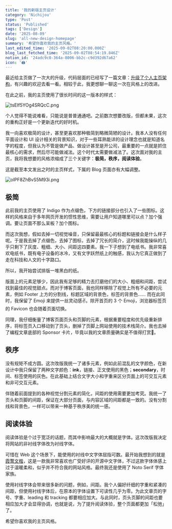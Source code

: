 ```yaml
---
title: '我的新版主页设计'
category: 'Nichijou'
type: 'Post'
status: 'Published'
tags: ['Design']
date: '2025-08-09'
slug: 'all-new-design-homepage'
summary: '希望你喜欢我的主页风格。'
last_edited_time: '2025-09-02T08:20:00.000Z'
blog_last_fetched_time: '2025-09-02T08:54:19.846Z'
notion_id: '24adc9c0-364a-8006-bb2c-c9d392d67a62'
icon: '🖨️'
---
```


最近给主页做了一次大的升级，代码层面的已经写了一篇文章：[升级了个人主页架构](https://varzy.me/posts/homepage-upgrading)，有兴趣的欢迎去看一看。相较于此，我更想聊一聊这一次在风格上的改进。

在此之前，我的主页使用了很长时间的这一版本的样式：

![tsEIf5YOg4SRQcC.png](https://cdn.sa.net/2025/08/09/tsEIf5YOg4SRQcC.png)

个人觉得不能说难看，只能说是普普通通吧。之前数次想要改版，但都未果，这次的重构正好是一个更新迭代的好时机。

我一向喜欢极简的设计，甚至更喜欢那种极简到略微简陋的设计。我本人没有任何平面设计和 UI 设计相关的背景知识，对于一些耳熟能详的设计理念也就是知道名字的程度，但我认为不管是做产品、做设计甚至是开公司，最重要的一点就是抓住最核心的需求，然后尽可能做减法。这个时代太需要做减法了。这次面对我的主页，我将我想要的风格浓缩成了三个关键字：**极简，秩序，阅读体验**。

这是截至本文发出之时的主页样式，下属的 Blog 页面亦有大幅调整。

![olPF8ZhBvS5M93i.png](https://cdn.sa.net/2025/08/09/olPF8ZhBvS5M93i.png)

## 极简

此前我的主页使用了 Indigo 作为点缀色，下方的链接部分也引入了一些图标。这样的风格来自于多年网页开发的惯性思维，需要让用户知道哪里可以点？加个强调。要让页面不那么呆板？加个图标。

而这次我想，假如去掉一切视觉噪音，只保留最最核心的标题和链接会是什么样子呢。于是我去掉了点缀色，去掉了图标，去掉了冗长的简介，这时候我能操纵的几乎只剩下了灰度、粗细、大小、间距这四要素。我一下子想到了电纸书。我非常喜欢电纸书，既有电子设备的冰冷，又有文字跃然纸上的触感，我认为它真正做到了走在科技和人文的十字路口。

所以，我开始尝试排版一堆黑白的纸。

版面上的元素足够少，因此我有足够的精力去打磨他们的大小、粗细和间距，尝试找到最佳的视觉甜点。而对于博客页面，我也同样移除了视觉上所有不必要的元素，例如 Footer 上方的分割线，标题区域的背景色，标签的背景色…… 而在此同时，我保留了 Emoji 来提供一丝灵动感✌️。除开首页的 3 个 Emoji，浏览器标签页的 Favicon 也会随着页面切换。

同理，我仔细衡量了博客页面页头和页脚的元素，根据重要程度和优先级重新排序，将标签页入口移动到了页头，删掉了页脚上网站使用的技术栈简介。我也去掉了编程文章底部的 Sponsor 卡片，毕竟以我的文章质量确实是不值得打赏🌚。

## 秩序

没有规矩不成方圆。这次改版我统一了诸多元素，例如此前混乱的文字颜色，在新设计中我只保留了两种文字颜色：**ink**，链接、正文使用的黑色；**secondary**，时间、标签使用的灰色。在此基础上结合文字大小和字重来区分页面上的可交互元素和非可交互元素。

伴随着前面提到的各种视觉分割元素的简化，间距的使用需要更加考究。我统一了页头和页脚的间距，保证在大部分页面，与内容区域的间距都是一致的。没有分割线和背景色，一样可以带来一种基于秩序美的统一感。

## 阅读体验

阅读体验是个过于宽泛的话题，而其中影响最大的大概就是字体。这次改版我决定将网站的非衬线字体改为衬线字体。

可惜在 Web 这个场景下，能使用的衬线中文字体屈指可数。最开始我想到的就是 [霞鹜文楷](https://github.com/lxgw/LxgwWenKai)，这是一款我非常喜欢也广受好评的开源中文字体，不过这款字体体感上过于温暖柔和，似乎并不符合我的网站风格。最终我还是使用了 Noto Serif 字体家族。

使用衬线字体会带来很多新的问题，例如，间距。我个人偏好纤细的字重和紧凑的间距，但使用衬线字体后，在原本的字体设置下可读性几乎为零。为此文章页的字号、字重、leading 和 tracking 都要相应加大。与此同时，页头页脚的间距也要相应加大才会显得协调，也就是说，为了提升阅读体验，整个页面都更加「松弛」了。

希望你喜欢我的主页风格。
